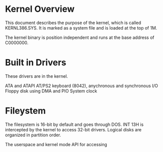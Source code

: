 # Kernel Overview

This document describes the purpose of the kernel, which is called KERNL386.SYS. It is marked as a system file and is loaded at the top of 1M.

The kernel binary is position independent and runs at the base address of C0000000.

# Built in Drivers

These drivers are in the kernel.

ATA and ATAPI
AT/PS2 keyboard (8042), anychronous and synchronous I/O
Floppy disk using DMA and PIO
System clock

# Fileystem

The filesystem is 16-bit by default and goes through DOS. INT 13H is intercepted by the kernel to access 32-bit drivers. Logical disks are organized in partition order.

The userspace and kernel mode API for accessing
